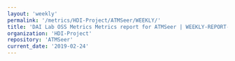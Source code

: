 ```yaml
---
layout: 'weekly'
permalink: '/metrics/HDI-Project/ATMSeer/WEEKLY/'
title: 'DAI Lab OSS Metrics Metrics report for ATMSeer | WEEKLY-REPORT-2019-02-24'
organization: 'HDI-Project'
repository: 'ATMSeer'
current_date: '2019-02-24'
---
```

